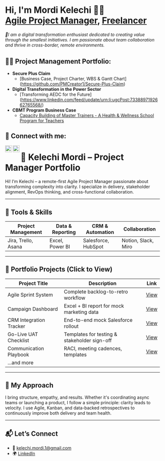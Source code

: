<h1>Hi, I'm Mordi Kelechi 🚀🌠 <br/><a href="https://www.linkedin.com/in/mordi-kelechi/">Agile Project Manager</a>, <a href="https://www.upwork.com/freelancers/~010b4b59c767b1e23e">Freelancer</a></h1>

<h6>🥇I am a digital transformation enthusiast dedicated to creating value through the smallest initiatives. I am passionate about team collaboration and thrive in cross-border, remote environments.</h6>

<h2>👨‍💻 Project Management Portfolio:</h2>

- <b>Secure Plus Claim</b>
  - [Business Case, Project Charter, WBS & Gantt Chart]
(https://github.com/PMCreator1/Secure-Plus-Claim)
- <b>Digital Transformation in the Power Sector</b>
  - [Transforming AEDC for the Future]
(https://www.linkedin.com/feed/update/urn:li:ugcPost:7338897192662765568/) 
- <b>CBMT Program Business Case</b>
  - [Capacity Building of Master Trainers - A Health & Wellness School Program for Teachers](https://github.com/PMCreator1/Capacity-Building-of-Master-Trainers)

<h2> 🤳 Connect with me:</h2>


[<img align="left" alt="_mordi001 | Twitter" width="22px" src="https://cdn.jsdelivr.net/npm/simple-icons@v3/icons/twitter.svg" />][twitter]
[<img align="left" alt="mordi-kelechi | LinkedIn" width="22px" src="https://cdn.jsdelivr.net/npm/simple-icons@v3/icons/linkedin.svg" />][linkedin]

[twitter]: https://x.com/_mordi001
[linkedin]: https://www.linkedin.com/in/mordi-kelechi/
# 👋 Kelechi Mordi – Project Manager Portfolio

Hi! I’m Kelechi – a remote-first Agile Project Manager passionate about transforming complexity into clarity. I specialize in delivery, stakeholder alignment, RevOps thinking, and cross-functional collaboration.

---

## 🔧 Tools & Skills

| Project Management | Data & Reporting     | CRM & Automation     | Collaboration       |
|--------------------|----------------------|-----------------------|----------------------|
| Jira, Trello, Asana| Excel, Power BI      | Salesforce, HubSpot   | Notion, Slack, Miro  |

---

## 📁 Portfolio Projects (Click to View)

| Project Title | Description | Link |
|---------------|-------------|------|
| Agile Sprint System | Complete backlog-to-retro workflow | [View](#) |
| Campaign Dashboard | Excel + BI report for mock marketing data | [View](#) |
| CRM Integration Tracker | End-to-end mock Salesforce rollout | [View](#) |
| Go-Live UAT Checklist | Templates for testing & stakeholder sign-off | [View](#) |
| Communication Playbook | RACI, meeting cadences, templates | [View](#) |
| ...and more | | |

---

## 🧠 My Approach

I bring structure, empathy, and results. Whether it's coordinating async teams or launching a product, I follow a simple principle: clarity leads to velocity. I use Agile, Kanban, and data-backed retrospectives to continuously improve both delivery and team health.

---

## 📬 Let’s Connect

- 📧 kelechi.mordi.1@gmail.com
- 🌍 [LinkedIn](https://www.linkedin.com/in/kelechi-mordi)
